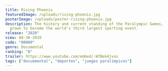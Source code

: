 ```yaml
---
title: Rising Phoenix
featuredImage: /uploads/rising-phoenix.jpg
posterImage: /uploads/poster-rising-phoenix.jpg
description: The history and current standing of the Paralympic Games, which has
  grown to become the world's third largest sporting event.
release: "2020"
view: 08-30-2020
code: "00009"
genre: Documental
ranking: "8"
trailer: https://www.youtube.com/embed/-W7Bek4jvos
tags: ["docuemental", "deportes", "juegos paralímpicos"]
---
```

